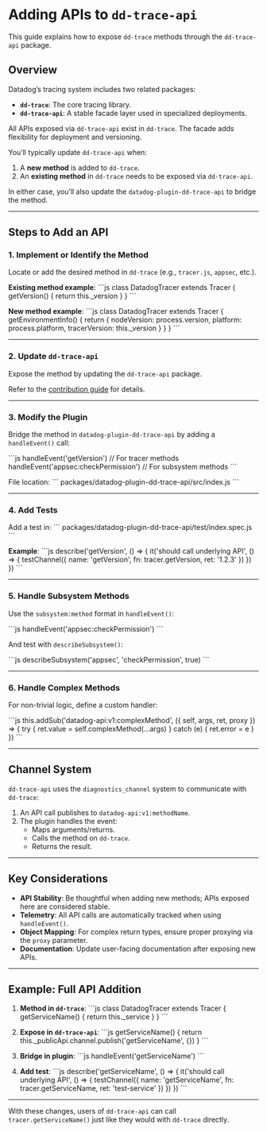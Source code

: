 # Adding APIs to `dd-trace-api`

This guide explains how to expose `dd-trace` methods through the `dd-trace-api` package.

## Overview

Datadog’s tracing system includes two related packages:

- **`dd-trace`**: The core tracing library.
- **`dd-trace-api`**: A stable facade layer used in specialized deployments.

All APIs exposed via `dd-trace-api` exist in `dd-trace`. The facade adds flexibility for deployment and versioning.

You’ll typically update `dd-trace-api` when:

1. A **new method** is added to `dd-trace`.
2. An **existing method** in `dd-trace` needs to be exposed via `dd-trace-api`.

In either case, you’ll also update the `datadog-plugin-dd-trace-api` to bridge the method.

---

## Steps to Add an API

### 1. Implement or Identify the Method

Locate or add the desired method in `dd-trace` (e.g., `tracer.js`, `appsec`, etc.).

**Existing method example**:
\`\`\`js
class DatadogTracer extends Tracer {
  getVersion() {
    return this._version
  }
}
\`\`\`

**New method example**:
\`\`\`js
class DatadogTracer extends Tracer {
  getEnvironmentInfo() {
    return {
      nodeVersion: process.version,
      platform: process.platform,
      tracerVersion: this._version
    }
  }
}
\`\`\`

---

### 2. Update `dd-trace-api`

Expose the method by updating the `dd-trace-api` package.

Refer to the [contribution guide](https://github.com/DataDog/dd-trace-api-js/blob/bengl/adding-new-apis/docs/adding-api.md) for details.

---

### 3. Modify the Plugin

Bridge the method in `datadog-plugin-dd-trace-api` by adding a `handleEvent()` call:

\`\`\`js
handleEvent('getVersion')             // For tracer methods
handleEvent('appsec:checkPermission') // For subsystem methods
\`\`\`

File location:
\`\`\`
packages/datadog-plugin-dd-trace-api/src/index.js
\`\`\`

---

### 4. Add Tests

Add a test in:
\`\`\`
packages/datadog-plugin-dd-trace-api/test/index.spec.js
\`\`\`

**Example**:
\`\`\`js
describe('getVersion', () => {
  it('should call underlying API', () => {
    testChannel({
      name: 'getVersion',
      fn: tracer.getVersion,
      ret: '1.2.3'
    })
  })
})
\`\`\`

---

### 5. Handle Subsystem Methods

Use the `subsystem:method` format in `handleEvent()`:

\`\`\`js
handleEvent('appsec:checkPermission')
\`\`\`

And test with `describeSubsystem()`:

\`\`\`js
describeSubsystem('appsec', 'checkPermission', true)
\`\`\`

---

### 6. Handle Complex Methods

For non-trivial logic, define a custom handler:

\`\`\`js
this.addSub('datadog-api:v1:complexMethod', ({ self, args, ret, proxy }) => {
  try {
    ret.value = self.complexMethod(...args)
  } catch (e) {
    ret.error = e
  }
})
\`\`\`

---

## Channel System

`dd-trace-api` uses the `diagnostics_channel` system to communicate with `dd-trace`:

1. An API call publishes to `datadog-api:v1:methodName`.
2. The plugin handles the event:
   - Maps arguments/returns.
   - Calls the method on `dd-trace`.
   - Returns the result.

---

## Key Considerations

- **API Stability**: Be thoughtful when adding new methods; APIs exposed here are considered stable.
- **Telemetry**: All API calls are automatically tracked when using `handleEvent()`.
- **Object Mapping**: For complex return types, ensure proper proxying via the `proxy` parameter.
- **Documentation**: Update user-facing documentation after exposing new APIs.

---

## Example: Full API Addition

1. **Method in `dd-trace`**:
\`\`\`js
class DatadogTracer extends Tracer {
  getServiceName() {
    return this._service
  }
}
\`\`\`

2. **Expose in `dd-trace-api`**:
\`\`\`js
getServiceName() {
  return this._publicApi.channel.publish('getServiceName', {})
}
\`\`\`

3. **Bridge in plugin**:
\`\`\`js
handleEvent('getServiceName')
\`\`\`

4. **Add test**:
\`\`\`js
describe('getServiceName', () => {
  it('should call underlying API', () => {
    testChannel({
      name: 'getServiceName',
      fn: tracer.getServiceName,
      ret: 'test-service'
    })
  })
})
\`\`\`

---

With these changes, users of `dd-trace-api` can call `tracer.getServiceName()` just like they would with `dd-trace` directly.
